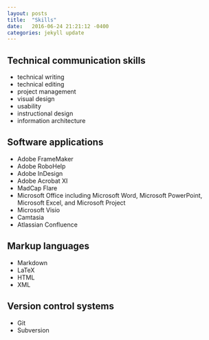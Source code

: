 ```yaml
---
layout: posts
title:  "Skills"
date:   2016-06-24 21:21:12 -0400
categories: jekyll update
---
```


## Technical communication skills  

* technical writing   
* technical editing   
* project management  
* visual design   
* usability   
* instructional design   
* information architecture  

## Software applications   

* Adobe FrameMaker  
* Adobe RoboHelp  
* Adobe InDesign   
* Adobe Acrobat XI   
* MadCap Flare   
* Microsoft Office including Microsoft Word, Microsoft PowerPoint, Microsoft Excel, and Microsoft Project   
* Microsoft Visio  
* Camtasia   
* Atlassian Confluence   

## Markup languages  

* Markdown  
* LaTeX   
* HTML   
* XML

## Version control systems   

* Git  
* Subversion   
